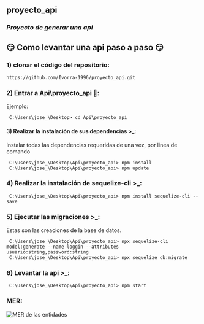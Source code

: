 ## proyecto_api
### _Proyecto de generar una api_


## 😏 Como levantar una api paso a paso 😏

### 1) clonar el código del repositorio:
    
    https://github.com/Ivorra-1996/proyecto_api.git

### 2) Entrar a Api\proyecto_api 📁:
Ejemplo:
     
     C:\Users\jose_\Desktop> cd Api\proyecto_api
    
#### 3) Realizar la instalación de sus dependencias >_:
Instalar todas las dependencias requeridas de una vez, por linea de comando
     
     C:\Users\jose_\Desktop\Api\proyecto_api> npm install 
     C:\Users\jose_\Desktop\Api\proyecto_api> npm update

### 4) Realizar la instalación de sequelize-cli >_:

     C:\Users\jose_\Desktop\Api\proyecto_api> npm install sequelize-cli --save
     
### 5) Ejecutar las migraciones >_:
Estas son las creaciones de la base de datos.
     
     C:\Users\jose_\Desktop\Api\proyecto_api> npx sequelize-cli model:generate --name loggin --attributes usuario:string,password:string
     C:\Users\jose_\Desktop\Api\proyecto_api> npx sequelize db:migrate

### 6) Levantar la api >_:

     C:\Users\jose_\Desktop\Api\proyecto_api> npm start


### MER:

![MER de las entidades](https://raw.githubusercontent.com/Ivorra-1996/proyecto_api/main/mer.PNG)
